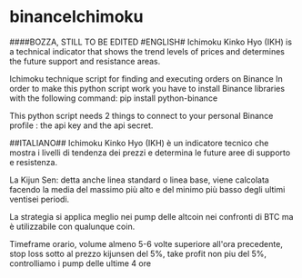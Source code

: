 # binanceIchimoku
####BOZZA, STILL TO BE EDITED
#ENGLISH#
Ichimoku Kinko Hyo (IKH) is a technical indicator that shows the trend levels of prices
and determines the future support and resistance areas.

Ichimoku technique script for finding and executing orders on Binance
In order to make this python script work you have to install Binance libraries with the following command:
pip install python-binance

This python script needs 2 things to connect to your personal Binance profile : the api key and the
api secret. 



##ITALIANO##
Ichimoku Kinko Hyo (IKH) è un indicatore tecnico che mostra i livelli di tendenza dei prezzi
e determina le future aree di supporto e resistenza.

La Kijun Sen: detta anche linea standard o linea base,
viene calcolata facendo la media del massimo più alto e del minimo più basso degli ultimi ventisei periodi.

La strategia si applica meglio nei pump delle altcoin nei confronti di BTC ma è utilizzabile 
con qualunque coin.

Timeframe orario, volume almeno 5-6 volte superiore all'ora precedente,  stop loss sotto al prezzo kijunsen del 5%,
take profit non piu del 5%, controlliamo i pump delle ultime 4 ore
